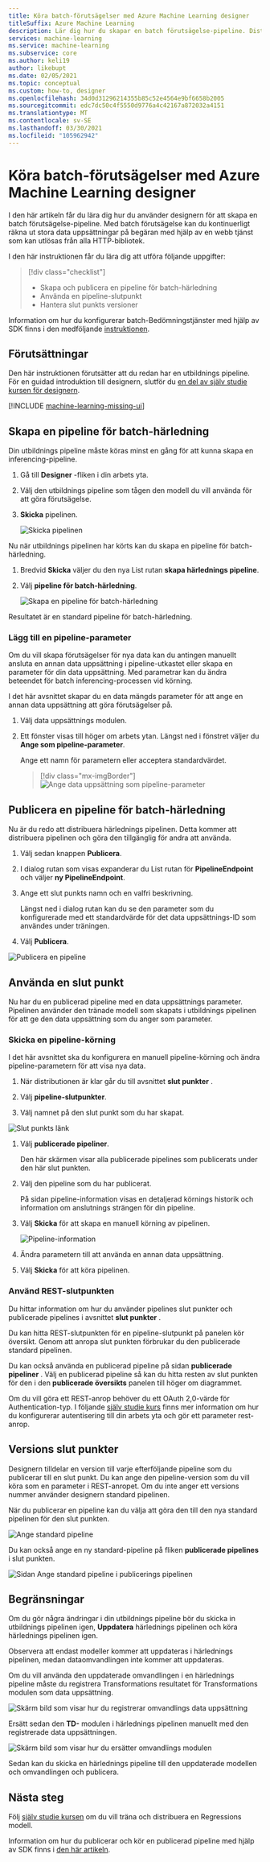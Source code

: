 ```yaml
---
title: Köra batch-förutsägelser med Azure Machine Learning designer
titleSuffix: Azure Machine Learning
description: Lär dig hur du skapar en batch förutsägelse-pipeline. Distribuera pipelinen som en parametriserad webb tjänst och Utlös den från valfritt HTTP-bibliotek.
services: machine-learning
ms.service: machine-learning
ms.subservice: core
ms.author: keli19
author: likebupt
ms.date: 02/05/2021
ms.topic: conceptual
ms.custom: how-to, designer
ms.openlocfilehash: 34d0d31296214355b85c52e4564e9bf6658b2005
ms.sourcegitcommit: edc7dc50c4f5550d9776a4c42167a872032a4151
ms.translationtype: MT
ms.contentlocale: sv-SE
ms.lasthandoff: 03/30/2021
ms.locfileid: "105962942"
---
```

# <a name="run-batch-predictions-using-azure-machine-learning-designer"></a>Köra batch-förutsägelser med Azure Machine Learning designer


I den här artikeln får du lära dig hur du använder designern för att skapa en batch förutsägelse-pipeline. Med batch förutsägelse kan du kontinuerligt räkna ut stora data uppsättningar på begäran med hjälp av en webb tjänst som kan utlösas från alla HTTP-bibliotek.

I den här instruktionen får du lära dig att utföra följande uppgifter:

> [!div class="checklist"]
> * Skapa och publicera en pipeline för batch-härledning
> * Använda en pipeline-slutpunkt
> * Hantera slut punkts versioner

Information om hur du konfigurerar batch-Bedömningstjänster med hjälp av SDK finns i den medföljande [instruktionen](./tutorial-pipeline-batch-scoring-classification.md).

## <a name="prerequisites"></a>Förutsättningar

Den här instruktionen förutsätter att du redan har en utbildnings pipeline. För en guidad introduktion till designern, slutför du [en del av själv studie kursen för designern](tutorial-designer-automobile-price-train-score.md). 

[!INCLUDE [machine-learning-missing-ui](../../includes/machine-learning-missing-ui.md)]

## <a name="create-a-batch-inference-pipeline"></a>Skapa en pipeline för batch-härledning

Din utbildnings pipeline måste köras minst en gång för att kunna skapa en inferencing-pipeline.

1. Gå till **Designer** -fliken i din arbets yta.

1. Välj den utbildnings pipeline som tågen den modell du vill använda för att göra förutsägelse.

1. **Skicka** pipelinen.

    ![Skicka pipelinen](./media/how-to-run-batch-predictions-designer/run-training-pipeline.png)

Nu när utbildnings pipelinen har körts kan du skapa en pipeline för batch-härledning.

1. Bredvid **Skicka** väljer du den nya List rutan **skapa härlednings pipeline**.

1. Välj **pipeline för batch-härledning**.

    ![Skapa en pipeline för batch-härledning](./media/how-to-run-batch-predictions-designer/create-batch-inference.png)
    
Resultatet är en standard pipeline för batch-härledning. 

### <a name="add-a-pipeline-parameter"></a>Lägg till en pipeline-parameter

Om du vill skapa förutsägelser för nya data kan du antingen manuellt ansluta en annan data uppsättning i pipeline-utkastet eller skapa en parameter för din data uppsättning. Med parametrar kan du ändra beteendet för batch inferencing-processen vid körning.

I det här avsnittet skapar du en data mängds parameter för att ange en annan data uppsättning att göra förutsägelser på.

1. Välj data uppsättnings modulen.

1. Ett fönster visas till höger om arbets ytan. Längst ned i fönstret väljer du **Ange som pipeline-parameter**.
   
    Ange ett namn för parametern eller acceptera standardvärdet.

    > [!div class="mx-imgBorder"]
    > ![Ange data uppsättning som pipeline-parameter](./media/how-to-run-batch-predictions-designer/set-dataset-as-pipeline-parameter.png)

## <a name="publish-your-batch-inference-pipeline"></a>Publicera en pipeline för batch-härledning

Nu är du redo att distribuera härlednings pipelinen. Detta kommer att distribuera pipelinen och göra den tillgänglig för andra att använda.

1. Välj sedan knappen **Publicera**.

1. I dialog rutan som visas expanderar du List rutan för **PipelineEndpoint** och väljer **ny PipelineEndpoint**.

1. Ange ett slut punkts namn och en valfri beskrivning.

    Längst ned i dialog rutan kan du se den parameter som du konfigurerade med ett standardvärde för det data uppsättnings-ID som användes under träningen.

1. Välj **Publicera**.

![Publicera en pipeline](./media/how-to-run-batch-predictions-designer/publish-inference-pipeline.png)


## <a name="consume-an-endpoint"></a>Använda en slut punkt

Nu har du en publicerad pipeline med en data uppsättnings parameter. Pipelinen använder den tränade modell som skapats i utbildnings pipelinen för att ge den data uppsättning som du anger som parameter.

### <a name="submit-a-pipeline-run"></a>Skicka en pipeline-körning 

I det här avsnittet ska du konfigurera en manuell pipeline-körning och ändra pipeline-parametern för att visa nya data. 

1. När distributionen är klar går du till avsnittet **slut punkter** .

1. Välj **pipeline-slutpunkter**.

1. Välj namnet på den slut punkt som du har skapat.

![Slut punkts länk](./media/how-to-run-batch-predictions-designer/manage-endpoints.png)

1. Välj **publicerade pipeliner**.

    Den här skärmen visar alla publicerade pipelines som publicerats under den här slut punkten.

1. Välj den pipeline som du har publicerat.

    På sidan pipeline-information visas en detaljerad körnings historik och information om anslutnings strängen för din pipeline. 
    
1. Välj **Skicka** för att skapa en manuell körning av pipelinen.

    ![Pipeline-information](./media/how-to-run-batch-predictions-designer/submit-manual-run.png)
    
1. Ändra parametern till att använda en annan data uppsättning.
    
1. Välj **Skicka** för att köra pipelinen.

### <a name="use-the-rest-endpoint"></a>Använd REST-slutpunkten

Du hittar information om hur du använder pipelines slut punkter och publicerade pipelines i avsnittet **slut punkter** .

Du kan hitta REST-slutpunkten för en pipeline-slutpunkt på panelen kör översikt. Genom att anropa slut punkten förbrukar du den publicerade standard pipelinen.

Du kan också använda en publicerad pipeline på sidan **publicerade pipeliner** . Välj en publicerad pipeline så kan du hitta resten av slut punkten för den i den **publicerade översikts** panelen till höger om diagrammet. 

Om du vill göra ett REST-anrop behöver du ett OAuth 2,0-värde för Authentication-typ. I följande [själv studie kurs](tutorial-pipeline-batch-scoring-classification.md#publish-and-run-from-a-rest-endpoint) finns mer information om hur du konfigurerar autentisering till din arbets yta och gör ett parameter rest-anrop.

## <a name="versioning-endpoints"></a>Versions slut punkter

Designern tilldelar en version till varje efterföljande pipeline som du publicerar till en slut punkt. Du kan ange den pipeline-version som du vill köra som en parameter i REST-anropet. Om du inte anger ett versions nummer använder designern standard pipelinen.

När du publicerar en pipeline kan du välja att göra den till den nya standard pipelinen för den slut punkten.

![Ange standard pipeline](./media/how-to-run-batch-predictions-designer/set-default-pipeline.png)

Du kan också ange en ny standard-pipeline på fliken **publicerade pipelines** i slut punkten.

![Sidan Ange standard pipeline i publicerings pipelinen](./media/how-to-run-batch-predictions-designer/set-new-default-pipeline.png)

## <a name="limitations"></a>Begränsningar

Om du gör några ändringar i din utbildnings pipeline bör du skicka in utbildnings pipelinen igen, **Uppdatera**  härlednings pipelinen och köra härlednings pipelinen igen.

Observera att endast modeller kommer att uppdateras i härlednings pipelinen, medan dataomvandlingen inte kommer att uppdateras.

Om du vill använda den uppdaterade omvandlingen i en härlednings pipeline måste du registrera Transformations resultatet för Transformations modulen som data uppsättning.

![Skärm bild som visar hur du registrerar omvandlings data uppsättning](./media/how-to-run-batch-predictions-designer/register-transformation-dataset.png)

Ersätt sedan den **TD-** modulen i härlednings pipelinen manuellt med den registrerade data uppsättningen.

![Skärm bild som visar hur du ersätter omvandlings modulen](./media/how-to-run-batch-predictions-designer/replace-td-module-batch-inference-pipeline.png)

Sedan kan du skicka en härlednings pipeline till den uppdaterade modellen och omvandlingen och publicera.

## <a name="next-steps"></a>Nästa steg

Följ [själv studie kursen](tutorial-designer-automobile-price-train-score.md) om du vill träna och distribuera en Regressions modell.

Information om hur du publicerar och kör en publicerad pipeline med hjälp av SDK finns i [den här artikeln](how-to-deploy-pipelines.md).
